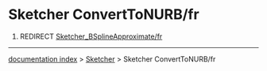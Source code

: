 # Sketcher ConvertToNURB/fr
1.  REDIRECT [Sketcher\_BSplineApproximate/fr](Sketcher_BSplineApproximate/fr.md)

---
[documentation index](../README.md) > [Sketcher](Sketcher_Workbench.md) > Sketcher ConvertToNURB/fr
